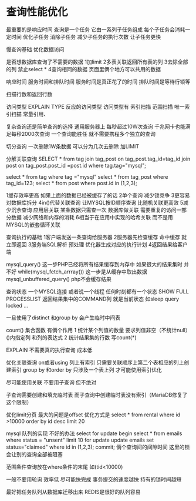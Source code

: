 # 查询性能优化

最重要的是响应时间
查询是一个任务 它由一系列子任务组成 每个子任务会消耗一定时间
优化子任务 消除子任务 减少子任务的执行次数 让子任务更快

慢查询基础 优化数据访问

是否想数据库查询了不需要的数据
1加limit
2多表关联返回所有表的列
3去除全部的列 禁止select * 
4查询相同的数据 页面里俩个地方可以共用的数据

响应时间
服务时间和排队时间 服务时间是真正花了的时间 排队时间是等待行锁等

扫描行数和返回行数

访问类型
EXPLAIN TYPE 反应的访问类型 
访问类型有 索引扫描 范围扫描 唯一索引扫描 常量引用、

复杂查询还是简单查询的选择
通用服务器上 每秒超过10W次查询 千兆网卡也能满足每秒2000次查询
一个查询能胜任 就不需要携程多个独立的查询

切分查询
一次删除1W条数据 可以分为几次去删除 加LIMIT

分解关联查询
SELECT * from tag join tag_post on tag_post.tag_id=tag_id join post on tag_post.post_id =post.id where tag.tag="mysql";

select * from tag where tag ="mysql"
select * from tag_post where tag_id=123;
select * from post where post.id in (1,2,3);

1缓存效率更高 如果上面的数据已经被缓存了的话
2单个查询 减少锁竞争
3更容易对数据库拆分
4in()代替关联查询 让MYSQL按ID顺序查询 比随机关联更高效
5减少沉余查询 应用层关联 某条数据只需查一次 数据库做关联 需要重复的访问一部分数据 减少网络和内存的消耗
6相当于在应用中实现的哈希关联 而不是用MYSQL的嵌套循环关联



查询执行的基础 
1客户端发送一条查询给服务器
2服务器先检查缓存 命中缓存 就立即返回
3服务端SQL解析 预处理 优化器生成对应的执行计划
4返回结果给客户端

mysql_query() 这一步PHP已经将所有结果缓存到内存中  如果很大的结果集时 并不好
while(mysql_fetch_arrray()) 这一步是从缓存中取出数据
mysql_unbuffered_query() php不会缓存结果

查询状态
一个MYSQL连接 或者说一个线程 任何时刻都有一个状态
SHOW FULL PROCESSLIST 返回结果集中的COMMAND列 就是当前状态
如sleep query locked ...

一旦使用了distinct 和group by 会产生临时中间表

count()
集合函数
有俩个作用
1 统计某个列值的数量 要求列值非空（不统计null） ()内指定列 和列的表达式
2 统计结果集的行数 写count(*)

EXPLAIN 不需要真的执行查询 成本低

优化关联查询 
on或者using 列上有索引  只需要关联顺序上第二个表相应的列上创建索引
group by 和order by 只涉及一个表上列 才可能使用索引优化

尽可能使用关联 不要用子查询 但不绝对

子查询需要创建和填充临时表 而子查询中创建临时表没有索引（MariaDB修复了这个限制）

优化limit分页 
最大的问题是offset
优化方式是 select * from rental where id >10000 order by id desc limit 20

mysql 队列的实现
不好的办法 select for update
begin
select * from emails where status = "unsent" limit 10 for update
update emails set status="claimed" where id in (1,2,3);
commit;
俩个查询间的间隙时间 这里的锁会让别的查询全部被阻塞 

范围条件查询放在where条件的末尾 如(tid<10000)

一般不要用轮询 效率低
尽可能快完成 事务提交的速度越快 持有的锁时间越短 

最好把任务队列从数据库迁移出来 REDIS是很好的队列容易













